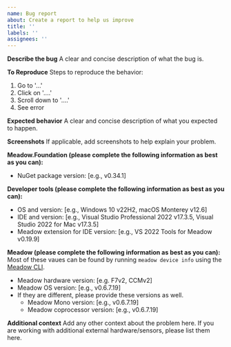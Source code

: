 ```yaml
---
name: Bug report
about: Create a report to help us improve
title: ''
labels: ''
assignees: ''
---
```


**Describe the bug**
A clear and concise description of what the bug is.

**To Reproduce**
Steps to reproduce the behavior:
1. Go to '...'
2. Click on '....'
3. Scroll down to '....'
4. See error

**Expected behavior**
A clear and concise description of what you expected to happen.

**Screenshots**
If applicable, add screenshots to help explain your problem.

**Meadow.Foundation (please complete the following information as best as you can):**
 - NuGet package version: [e.g., v0.34.1]

**Developer tools (please complete the following information as best as you can):**
 - OS and version: [e.g., Windows 10 v22H2, macOS Monterey v12.6]
 - IDE and version: [e.g., Visual Studio Professional 2022 v17.3.5, Visual Studio 2022 for Mac v17.3.5]
 - Meadow extension for IDE version: [e.g., VS 2022 Tools for Meadow v0.19.9]

**Meadow (please complete the following information as best as you can):**
Most of these vaues can be found by running `meadow device info` using the [Meadow CLI](http://developer.wildernesslabs.co/Meadow/Meadow_Basics/Meadow_CLI/).
 - Meadow hardware version: [e.g. F7v2, CCMv2]
 - Meadow OS version: [e.g., v0.6.7.19]
 - If they are different, please provide these versions as well.
   - Meadow Mono version: [e.g., v0.6.7.19]
   - Meadow coprocessor version: [e.g., v0.6.7.19]

**Additional context**
Add any other context about the problem here. If you are working with additional external hardware/sensors, please list them here.
